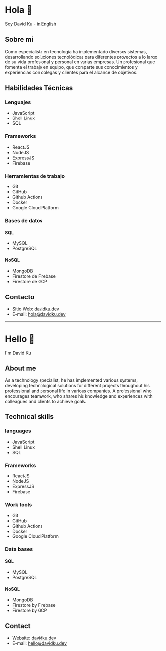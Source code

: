 # Hola 👋
Soy David Ku - [in English](#hello)

## Sobre mi
Como especialista en tecnología ha implementado diversos sistemas, desarrollando soluciones tecnológicas para diferentes proyectos a lo largo de su vida profesional y personal en varias empresas. Un profesional que fomenta el trabajo en equipo, que comparte sus conocimientos y experiencias con colegas y clientes para el alcance de objetivos.

## Habilidades Técnicas

### Lenguajes
- JavaScript
- Shell Linux
- SQL

### Frameworks
- ReactJS
- NodeJS
- ExpressJS
- Firebase

### Herramientas de trabajo
- Git
- GitHub
- Github Actions
- Docker
- Google Cloud Platform

### Bases de datos
#### SQL
- MySQL
- PostgreSQL
#### NoSQL
- MongoDB
- Firestore de Firebase
- Firestore de GCP

## Contacto
- Sitio Web: [davidku.dev](https://davidku.dev)
- E-mail: [hola@davidku.dev](mailto:hola@davidku.dev)

---------

# Hello 👋 
I´m David Ku

## About me 
As a technology specialist, he has implemented various systems, developing technological solutions for different projects throughout his professional and personal life in various companies. A professional who encourages teamwork, who shares his knowledge and experiences with colleagues and clients to achieve goals.

## Technical skills

### languages
- JavaScript
- Shell Linux
- SQL

### Frameworks
- ReactJS
- NodeJS
- ExpressJS
- Firebase

### Work tools
- Git
- GitHub
- Github Actions
- Docker
- Google Cloud Platform

### Data bases
#### SQL
- MySQL
- PostgreSQL
#### NoSQL
- MongoDB
- Firestore by Firebase
- Firestore by GCP


## Contact

 - Website: [davidku.dev](https://davidku.dev)
 - E-mail: [hello@davidku.dev](mailto:hello@davidku.dev)
